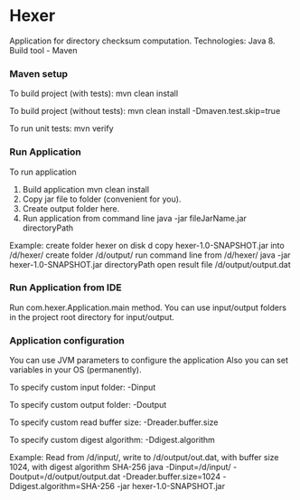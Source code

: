 # Hexer
Application for directory checksum computation.
Technologies: Java 8.
Build tool - Maven


### Maven setup
To build project (with tests):
mvn clean install

To build project (without tests):
mvn clean install -Dmaven.test.skip=true

To run unit tests:
mvn verify


### Run Application
To run application
1. Build application mvn clean install
2. Copy jar file to folder (convenient for you).
3. Create output folder here.
4. Run application from command line java -jar fileJarName.jar directoryPath

Example:
create folder hexer on disk d 
copy hexer-1.0-SNAPSHOT.jar into /d/hexer/
create folder /d/output/
run command line from /d/hexer/  java -jar hexer-1.0-SNAPSHOT.jar directoryPath
open result file /d/output/output.dat 


### Run Application from IDE
Run com.hexer.Application.main method.
You can use input/output folders in the project root directory for input/output. 


### Application configuration
You can use JVM parameters to configure the application
Also you can set variables in your OS (permanently).

To specify custom input folder:
-Dinput

To specify custom output folder:
-Doutput

To specify custom read buffer size:
-Dreader.buffer.size

To specify custom digest algorithm:
-Ddigest.algorithm

Example:
Read from /d/input/, write to /d/output/out.dat, with buffer size 1024, with digest algorithm SHA-256
java -Dinput=/d/input/ -Doutput=/d/output/output.dat -Dreader.buffer.size=1024 -Ddigest.algorithm=SHA-256 -jar hexer-1.0-SNAPSHOT.jar
